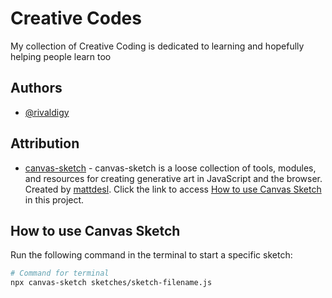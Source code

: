 
# Creative Codes

My collection of Creative Coding is dedicated to learning and hopefully helping people learn too


## Authors

- [@rivaldigy](https://www.github.com/rivaldigy)

## Attribution

- [canvas-sketch](https://github.com/mattdesl/canvas-sketch) - canvas-sketch is a loose collection of tools, modules, and resources for creating generative art in JavaScript and the browser. Created by [mattdesl](https://github.com/mattdesl). Click the link to access [How to use Canvas Sketch](#how-to-use-canvas-sketch) in this project.
## How to use Canvas Sketch

Run the following command in the terminal to start a specific sketch:
```bash
# Command for terminal
npx canvas-sketch sketches/sketch-filename.js
```

